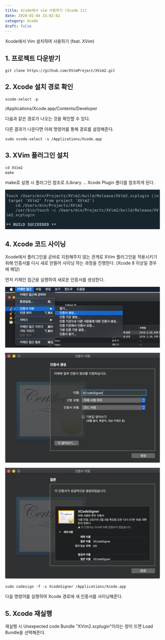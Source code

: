 ```yaml
---
title: Xcode에서 vim 사용하기 (Xcode 11)
date: 2020-02-04 15:02:62
category: Xcode
draft: false
---
```


Xcode에서 Vim 설치하여 사용하기 (feat. XVim)


## 1. 프로젝트 다운받기


```
git clone https://github.com/XVimProject/XVim2.git
```

## 2. Xcode 설치 경로 확인

```
xcode-select -p
```

/Applications/Xcode.app/Contents/Developer

다음과 같은 경로가 나오는 것을 확인할 수 있다.

다른 결과가 나온다면 아래 명령어를 통해 경로를 설정해준다.

```
sudo xcode-select -s /Applications/Xcode.app
```


## 3. XVim 플러그인 설치

```
cd XVim2
make
```
make로 실행 시  플러그인 참조로  /Library ... Xcode Plugin 폴더를 참조하게 된다.

![](./images/1-1.png)

## 4. Xcode 코드 사이닝 

Xcode에서 플러그인을 곧바로 지원해주지 않는 관계로 XVim 플러그인을 적용시키기 위해 인증서를 다시 새로 만들어 사이닝 하는 과정을 진행한다. (Xcode 8 이상일 경우에 해당)

먼저  키체인 접근을 실행하여 새로운 인증서를 생성한다.

![](./images/1-2.png)

![](./images/1-3.png)

![](./images/1-4.png)

```
sudo codesign -f -s XcodeSigner /Applications/Xcode.app
```
다음 명령어를 실행하여 Xcode 경로에 새 인증서를 사이닝해준다.


## 5. Xcode 재실행

재실행 시 Unexpected code Bundle "XVim2.xcplugin"이라는 창이 뜨면 Load Bundle을 선택해준다.






